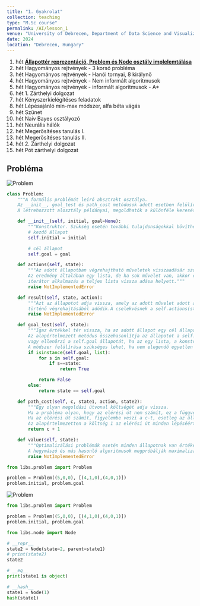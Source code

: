```yaml
---
title: "1. Gyakrolat"
collection: teaching
type: "M.Sc course"
permalink: /AI/lesson_1
venue: "University of Debrecen, Department of Data Science and Visualization"
date: 2024
location: "Debrecen, Hungary"
---
```


1. hét	<ins><b>Állapottér reprezentáció, Problem és Node osztály implelemtálása</ins></b>
2. hét  Hagyományos rejtvények - 3 korsó probléma
3. hét	Hagyományos rejtvények - Hanói tornyai, 8 királynő
4. hét	Hagyományos rejtvények - Nem informált algoritmusok
5. hét	Hagyományos rejtvények - informált algoritmusok - A*
6. hét	1. Zárthelyi dolgozat
7. hét	Kényszerkielégítéses feladatok
8. hét	Lépésajánló min-max módszer, alfa béta vágás
9. hét	Szünet
10. hét	Naiv Bayes osztályozó
11. hét	Neurális hálók
12. hét	Megerősítéses tanulás I.
13. hét	Megerősítéses tanulás II.
14. hét	2. Zárthelyi dolgozat
15. hét	Pót zárthelyi dolgozat


## Probléma

![Problem]("/images/problem.png")

```python
class Problem:
    """A formális problémát leíró absztrakt osztálya.
    Az __init__, goal_test és path_cost metódusok adott esetben felülírhatók. 
    A létrehozzott alosztály példányai, megoldhatók a különféle keresési funkciókkal."""

    def __init__(self, initial, goal=None):
        """Konstruktor. Szükség esetén további tulajdonságokkal bővíthető"""
        # kezdő állapot
        self.initial = initial 

        # cél állapot
        self.goal = goal

    def actions(self, state):
        """Az adott állapotban végrehajtható műveletek visszaadásár szolgáló metódus. 
        Az eredmény általában egy lista, de ha sok művelet van, akkor célszerű lehet 
        iterátor alkalmazás a teljes lista vissza adása helyett."""
        raise NotImplementedError

    def result(self, state, action):
        """Azt az állapotot adja vissza, amely az adott művelet adott állapotban 
        történő végrehajtásából adódik.A cselekvésnek a self.actions(state) egyikének kell lennie."""
        raise NotImplementedError

    def goal_test(self, state):
        """Igaz értékkel tér vissza, ha az adott állapot egy cél állapot. 
        Az alapértelmezett metódus összehasonlítja az állapotot a self.goal-al, 
        vagy ellenőrzi a self.goal állapotát, ha az egy lista, a konstruktorban megadottak szerint. 
        A módszer felülírása szükséges lehet, ha nem elegendő egyetlen self.goal összehasonlítása."""
        if isinstance(self.goal, list):
            for s in self.goal:
                if s==state:
                    return True

            return False
        else:
            return state == self.goal

    def path_cost(self, c, state1, action, state2):
        """Egy olyan megoldási útvonal költségét adja vissza.
        Ha a probléma olyan, hogy az elérési út nem számít, ez a függvény csak az állapot2-t nézi. 
        Ha az elérési út számít, figyelembe veszi a c-t, esetleg az állapot1-et és az akciót. 
        Az alapértelmezetten a költség 1 az elérési út minden lépéséért."""
        return c + 1

    def value(self, state):
        """Optimalizálási problémák esetén minden állapotnak van értéke. 
        A hegymászó és más hasonló algoritmusok megpróbálják maximalizálni ezt az értéket."""
        raise NotImplementedError
```

```python
from libs.problem import Problem

problem = Problem((5,0,0), [(4,1,0),(4,0,1)])
problem.initial, problem.goal
```

![Problem]("/images/graf.png")

```python
from libs.problem import Problem

problem = Problem((5,0,0), [(4,1,0),(4,0,1)])
problem.initial, problem.goal
```

```python
from libs.node import Node
```

```python
# __repr__
state2 = Node(state=2, parent=state1)
# print(state2)
state2
```

```python
# __eq__
print(state1 is object)
```

```python
# __hash__
state1 = Node(1)
hash(state1)
```